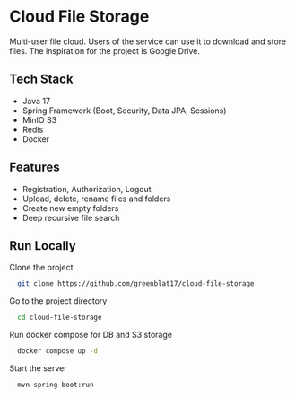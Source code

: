 
# Cloud File Storage

Multi-user file cloud. Users of the service can use it to download and store files. 
The inspiration for the project is Google Drive.


## Tech Stack

- Java 17
- Spring Framework (Boot, Security, Data JPA, Sessions)
- MinIO S3
- Redis
- Docker


## Features

- Registration, Authorization, Logout
- Upload, delete, rename files and folders
- Create new empty folders
- Deep recursive file search


## Run Locally

Clone the project

```bash
  git clone https://github.com/greenblat17/cloud-file-storage
```

Go to the project directory

```bash
  cd cloud-file-storage
```

Run docker compose for DB and S3 storage

```bash
  docker compose up -d
```

Start the server

```bash
  mvn spring-boot:run
```

